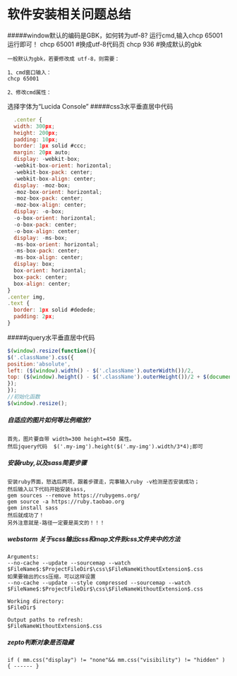 # 软件安装相关问题总结


#####window默认的编码是GBK，如何转为utf-8?
    运行cmd,输入chcp 65001 运行即可！
    chcp 65001   #换成utf-8代码页
    chcp 936       #换成默认的gbk
    
    一般默认为gbk，若要修改成 utf-8，则需要：
 
    1、cmd窗口输入：
    chcp 65001
    
    2、修改cmd属性：
 
选择字体为“Lucida Console”
#####css3水平垂直居中代码
```javascript
  .center {
  width: 300px;
  height: 200px;
  padding: 10px;
  border: 1px solid #ccc;
  margin: 20px auto;
  display: -webkit-box;
  -webkit-box-orient: horizontal;
  -webkit-box-pack: center;
  -webkit-box-align: center;
  display: -moz-box;
  -moz-box-orient: horizontal;
  -moz-box-pack: center;
  -moz-box-align: center;
  display: -o-box;
  -o-box-orient: horizontal;
  -o-box-pack: center;
  -o-box-align: center;
  display: -ms-box;
  -ms-box-orient: horizontal;
  -ms-box-pack: center;
  -ms-box-align: center;
  display: box;
  box-orient: horizontal;
  box-pack: center;
  box-align: center;
}
.center img,
.text {
  border: 1px solid #dedede;
  padding: 2px;
}
```
#####jquery水平垂直居中代码
```javascript
$(window).resize(function(){ 
$('.className').css({ 
position:'absolute', 
left: ($(window).width() - $('.className').outerWidth())/2, 
top: ($(window).height() - $('.className').outerHeight())/2 + $(document).scrollTop() 
}); 
}); 
//初始化函数 
$(window).resize(); 
```

##### 自适应的图片如何等比例缩放?
    首先，图片要自带 width=300 height=450 属性。
    然后jquery代码  $('.my-img').height($('.my-img').width/3*4);即可
    
##### 安装ruby,以及sass简要步骤
    安装ruby界面，怒选后两项，跟着步骤走，完事输入ruby -v检测是否安装成功；
    然后输入以下代码开始安装sass,
    gem sources --remove https://rubygems.org/  
    gem source -a https://ruby.taobao.org  
    gem install sass  
    然后就成功了！
    另外注意就是-路径一定要是英文的！！！
##### webstorm 关于scss输出css和map文件到css文件夹中的方法
    Arguments:
    --no-cache --update --sourcemap --watch $FileName$:$ProjectFileDir$\css\$FileNameWithoutExtension$.css
    如果要输出的css压缩，可以这样设置
    --no-cache --update --style compressed --sourcemap --watch $FileName$:$ProjectFileDir$\css\$FileNameWithoutExtension$.css
    
    Working directory:
    $FileDir$
    
    Output paths to refresh:
    $FileNameWithoutExtension$.css
    
    
##### zepto判断对象是否隐藏
    if ( mm.css("display") != "none"&& mm.css("visibility") != "hidden" ) { ------ }
